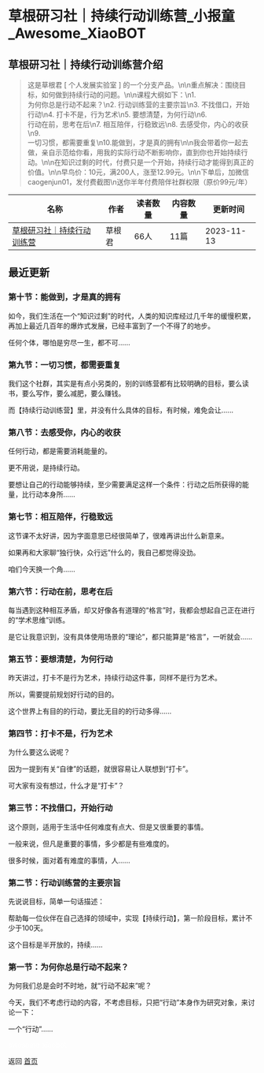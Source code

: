 # 草根研习社｜持续行动训练营_小报童_Awesome_XiaoBOT

## 草根研习社｜持续行动训练营介绍
> 这是草根君 [ 个人发展实验室 ] 的一个分支产品。\n\n重点解决：围绕目标，如何做到持续行动的问题。\n\n课程大纲如下：\n1.  
为何你总是行动不起来？\n2. 行动训练营的主要宗旨\n3. 不找借口，开始行动\n4. 打卡不是，行为艺术\n5. 要想清楚，为何行动\n6.  
行动在前，思考在后\n7. 相互陪伴，行稳致远\n8. 去感受你，内心的收获\n9.  
一切习惯，都需要重复\n10.能做到，才是真的拥有\n\n我会带着你一起去做，亲自示范给你看，用我的实际行动不断影响你，直到你也开始持续行动。\n\n在知识过剩的时代，付费只是一个开始，持续行动才能得到真正的价值。\n\n早鸟价：10元，满200人，涨至12.99元。\n\n下单后，加微信caogenjun01，发付费截图\n送你半年付费陪伴社群权限（原价99元/年）  
  


|名称|作者|读者数量|内容数量|更新时间|
|---|---|---|---|---|
|[草根研习社｜持续行动训练营](https://xiaobot.net/p/caogenyanxishe3?refer=0b133df9-27dc-423b-8101-639049001c13)|草根君|66人|11篇|2023-11-13|

## 最近更新
### 第十节：能做到，才是真的拥有

如今，我们生活在一个“知识过剩”的时代，人类的知识库经过几千年的缓慢积累，再加上最近几百年的爆炸式发展，已经丰富到了一个不得了的地步。

任何个体，哪怕是穷尽一生，都不可......

### 第九节：一切习惯，都需要重复

我们这个社群，其实是有点小另类的，别的训练营都有比较明确的目标，要么读书，要么写作，要么减肥，要么赚钱。

而【持续行动训练营】里，并没有什么具体的目标，有时候，难免会让......

### 第八节：去感受你，内心的收获

任何行动，都是需要消耗能量的。

更不用说，是持续行动。

要想让自己的行动能够持续，至少需要满足这样一个条件：行动之后所获得的能量，比行动本身所......

### 第七节：相互陪伴，行稳致远

这节课不太好讲，因为字面意思已经很简单了，很难再讲出什么新意来。

如果再和大家聊“独行快，众行远”什么的，我自己都觉得没劲。

咱们今天换一个角......

### 第六节：行动在前，思考在后

每当遇到这种相互矛盾，却又好像各有道理的“格言”时，我都会想起自己正在进行的“学术思维”训练。

是它让我意识到，没有具体使用场景的“理论”，都只能算是“格言”，一听就会......

### 第五节：要想清楚，为何行动

昨天讲过，打卡不是行为艺术，持续行动这件事，同样不是行为艺术。

所以，需要提前规划好行动的目的。

这个世界上有目的的行动，要比无目的的行动多得......

### 第四节：打卡不是，行为艺术

为什么要这么说呢？

因为一提到有关“自律”的话题，就很容易让人联想到“打卡”。

可大家有没有想过，什么才是“打卡”？

### 第三节：不找借口，开始行动

这个原则，适用于生活中任何难度有点大、但是又很重要的事情。

一般来说，但凡是重要的事情，多少都是有些难度的。

很多时候，面对着有难度的事情，人......

### 第二节：行动训练营的主要宗旨

先说说目标，简单一句话描述：

帮助每一位伙伴在自己选择的领域中，实现【持续行动】，第一阶段目标，累计不少于100天。

这个目标是半开放的，持续......

### 第一节：为何你总是行动不起来？

为何我们总是会时不时地，就“行动不起来”呢？

今天，我们不考虑行动的内容，不考虑目标，只把“行动”本身作为研究对象，来讨论一下：

一个“行动”......


<a href="https://github.com/Reno9527/awesome-xiaobot" style="color: white; text-decoration: none;">awesome-xiaobot</a>

返回 [首页](../README.md)
